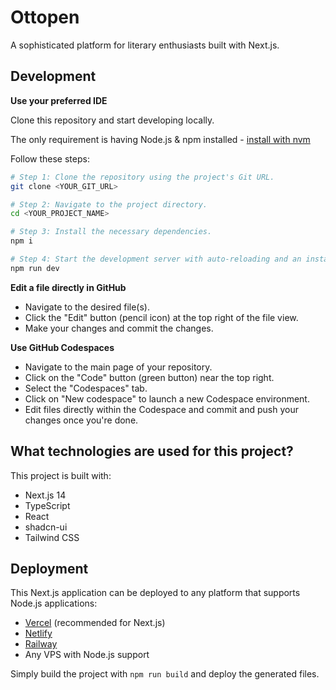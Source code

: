 # Ottopen

A sophisticated platform for literary enthusiasts built with Next.js.

## Development

**Use your preferred IDE**

Clone this repository and start developing locally.

The only requirement is having Node.js & npm installed - [install with nvm](https://github.com/nvm-sh/nvm#installing-and-updating)

Follow these steps:

```sh
# Step 1: Clone the repository using the project's Git URL.
git clone <YOUR_GIT_URL>

# Step 2: Navigate to the project directory.
cd <YOUR_PROJECT_NAME>

# Step 3: Install the necessary dependencies.
npm i

# Step 4: Start the development server with auto-reloading and an instant preview.
npm run dev
```

**Edit a file directly in GitHub**

- Navigate to the desired file(s).
- Click the "Edit" button (pencil icon) at the top right of the file view.
- Make your changes and commit the changes.

**Use GitHub Codespaces**

- Navigate to the main page of your repository.
- Click on the "Code" button (green button) near the top right.
- Select the "Codespaces" tab.
- Click on "New codespace" to launch a new Codespace environment.
- Edit files directly within the Codespace and commit and push your changes once you're done.

## What technologies are used for this project?

This project is built with:

- Next.js 14
- TypeScript
- React
- shadcn-ui
- Tailwind CSS

## Deployment

This Next.js application can be deployed to any platform that supports Node.js applications:

- [Vercel](https://vercel.com) (recommended for Next.js)
- [Netlify](https://netlify.com)
- [Railway](https://railway.app)
- Any VPS with Node.js support

Simply build the project with `npm run build` and deploy the generated files.
